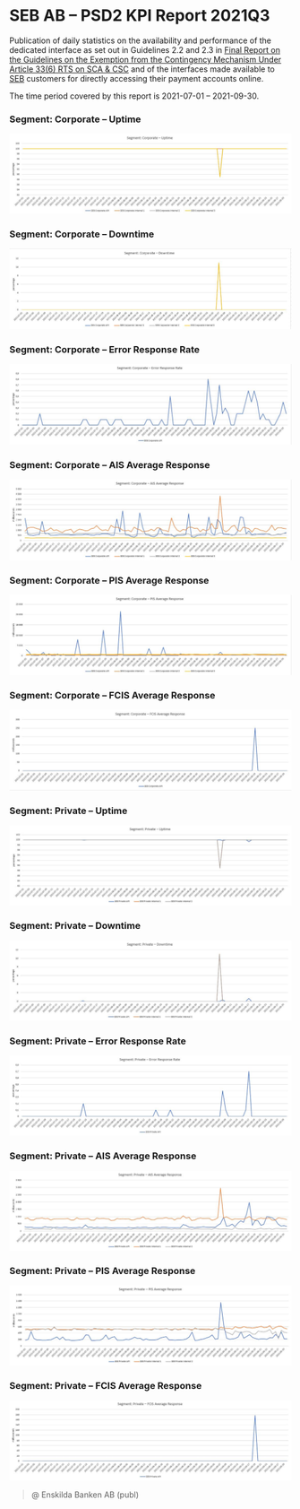 # SEB AB – PSD2 KPI Report 2021Q3

Publication of daily statistics on the availability and performance of the dedicated interface as set out in Guidelines 2.2 and 2.3 in [Final Report on the Guidelines on the Exemption from the Contingency Mechanism Under Article 33(6) RTS on SCA & CSC](https://eba.europa.eu/sites/default/documents/files/documents/10180/2250578/4e3b9449-ecf9-4756-8006-cbbe74db6d03/Final%20Report%20on%20Guidelines%20on%20the%20exemption%20to%20the%20fall%20back.pdf?retry=1) and of the interfaces made available to [SEB](https://sebgroup.com) customers for directly accessing their payment accounts online.

The time period covered by this report is 2021-07-01 – 2021-09-30.

### Segment: Corporate – Uptime
![corporate_uptime][corporate_uptime]
### Segment: Corporate – Downtime
![corporate_downtime][corporate_downtime]
### Segment: Corporate – Error Response Rate
![corporate_error][corporate_error]
### Segment: Corporate – AIS Average Response
![corporate_ais][corporate_ais]
### Segment: Corporate – PIS Average Response
![corporate_pis][corporate_pis]
### Segment: Corporate – FCIS Average Response
![corporate_fcis][corporate_fcis]
### Segment: Private – Uptime
![private_uptime][private_uptime]
### Segment: Private – Downtime
![private_downtime][private_downtime]
### Segment: Private – Error Response Rate
![private_error][private_error]
### Segment: Private – AIS Average Response
![private_ais][private_ais]
### Segment: Private – PIS Average Response
![private_pis][private_pis]
### Segment: Private – FCIS Average Response
![private_fcis][private_fcis]


[corporate_ais]: ./corporate_ais.JPG
[corporate_downtime]: ./corporate_downtime.JPG
[corporate_error]: ./corporate_error.JPG
[corporate_fcis]: ./corporate_fcis.JPG
[corporate_pis]: ./corporate_pis.JPG
[corporate_uptime]: ./corporate_uptime.JPG
[private_ais]: ./private_ais.JPG
[private_downtime]: ./private_downtime.JPG
[private_error]: ./private_error.JPG
[private_fcis]: ./private_fcis.JPG
[private_pis]: ./private_pis.JPG
[private_uptime]: ./private_uptime.JPG


> @ Enskilda Banken AB (publ)

